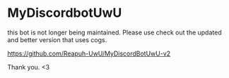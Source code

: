 # MyDiscordbotUwU

this bot is not longer being maintained. Please use check out the updated and better version that uses cogs. 

https://github.com/Reapuh-UwU/MyDiscordBotUwU-v2 

Thank you. <3
